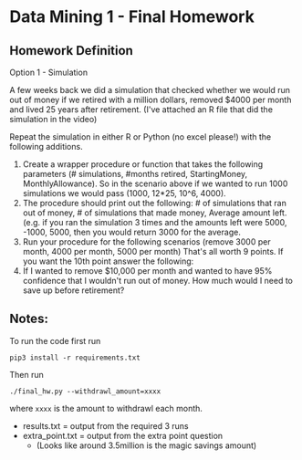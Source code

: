 # Data Mining 1 - Final Homework

## Homework Definition
Option 1 - Simulation

A few weeks back we did a simulation that checked whether we would run out of money if we retired with a million dollars, removed $4000 per month and lived 25 years after retirement.  (I've attached an R file that did the simulation in the video)

Repeat the simulation in either R or Python (no excel please!) with the following additions.
1. Create a wrapper procedure or function that takes the following parameters (# simulations, #months retired, StartingMoney, MonthlyAllowance).  So in the scenario above if we wanted to run 1000 simulations we would pass (1000, 12*25, 10^6, 4000).
2.  The procedure should print out the following:  # of simulations that ran out of money, # of simulations that made money, Average amount left.  (e.g.  if you ran the simulation 3 times and the amounts left were 5000, -1000, 5000, then you would return 3000 for the average.
3.  Run your procedure for the following scenarios (remove 3000 per month, 4000 per month, 5000 per month)
That's all worth 9 points.  If you want the 10th point answer the following:
4.  If I wanted to remove $10,000 per month and wanted to have 95% confidence that I wouldn't run out of money.  How much would I need to save up before retirement?

## Notes:

To run the code first run
```
pip3 install -r requirements.txt
```
Then run
```
./final_hw.py --withdrawl_amount=xxxx
```
where `xxxx` is the amount to withdrawl each month.

* results.txt = output from the required 3 runs
* extra_point.txt = output from the extra point question
  *   (Looks like around 3.5million is the magic savings amount)
